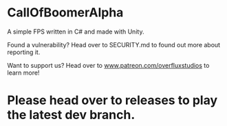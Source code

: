 # CallOfBoomerAlpha
A simple FPS written in C# and made with Unity.

Found a vulnerability? Head over to SECURITY.md to found out more about reporting it.

Want to support us? Head over to www.patreon.com/overfluxstudios to learn more!
# Please head over to releases to play the latest dev branch.
